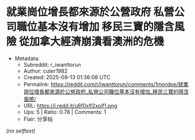 # 就業崗位增長都來源於公營政府 私營公司職位基本沒有增加 移民三寶的隱含風險 從加拿大經濟崩潰看澳洲的危機

- Metadata:
  - Subreddit: r_iwanttorun
  - Author: cuter1982
  - Created: 2025-08-13 01:36:08 UTC
  - Permalink: https://reddit.com/r/iwanttorun/comments/1mordpe/就業崗位增長都來源於公營政府_私營公司職位基本沒有增加_移民三寶的隱含風險/
  - URL: https://i.redd.it/u6f0xlf2xoif1.png
  - Ups: 5 | Ratio: 0.78 | Comments: 1
  - Flair: 分享帖

_(no selftext)_
